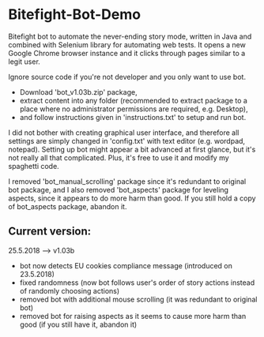 # Bitefight-Bot-Demo
Bitefight bot to automate the never-ending story mode, written in Java and combined with Selenium library for automating web tests. 
It opens a new Google Chrome browser instance and it clicks through pages similar to a legit user.

Ignore source code if you're not developer and you only want to use bot.
- Download 'bot_v1.03b.zip' package, 
- extract content into any folder (recommended to extract package to a place where no administrator permissions are required, e.g. Desktop), 
- and follow instructions given in 'instructions.txt' to setup and run bot.

I did not bother with creating graphical user interface, and therefore all settings are simply changed in 'config.txt' with text editor (e.g. wordpad, notepad). Setting up bot might appear a bit advanced at first glance, but it's not really all that complicated. Plus, it's free to use it and modify my spaghetti code.

I removed 'bot_manual_scrolling' package since it's redundant to original bot package, and I also removed 'bot_aspects' package for leveling aspects, since it appears to do more harm than good. If you still hold a copy of bot_aspects package, abandon it.

## Current version:
25.5.2018 --> v1.03b 
* bot now detects EU cookies compliance message (introduced on 23.5.2018)
* fixed randomness (now bot follows user's order of story actions instead of randomly choosing actions)
* removed bot with additional mouse scrolling (it was redundant to original bot)
* removed bot for raising aspects as it seems to cause more harm than good (if you still have it, abandon it)
